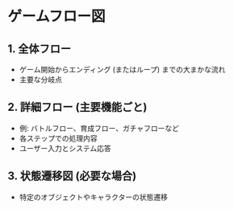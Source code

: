 # ゲームフロー図

## 1. 全体フロー
- ゲーム開始からエンディング (またはループ) までの大まかな流れ
- 主要な分岐点

## 2. 詳細フロー (主要機能ごと)
- 例: バトルフロー、育成フロー、ガチャフローなど
- 各ステップでの処理内容
- ユーザー入力とシステム応答

## 3. 状態遷移図 (必要な場合)
- 特定のオブジェクトやキャラクターの状態遷移 